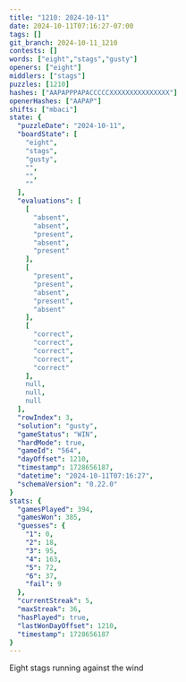 ```yaml
---
title: "1210: 2024-10-11"
date: 2024-10-11T07:16:27-07:00
tags: []
git_branch: 2024-10-11_1210
contests: []
words: ["eight","stags","gusty"]
openers: ["eight"]
middlers: ["stags"]
puzzles: [1210]
hashes: ["AAPAPPPAPACCCCCXXXXXXXXXXXXXXX"]
openerHashes: ["AAPAP"]
shifts: ["mbaci"]
state: {
  "puzzleDate": "2024-10-11",
  "boardState": [
    "eight",
    "stags",
    "gusty",
    "",
    "",
    ""
  ],
  "evaluations": [
    [
      "absent",
      "absent",
      "present",
      "absent",
      "present"
    ],
    [
      "present",
      "present",
      "absent",
      "present",
      "absent"
    ],
    [
      "correct",
      "correct",
      "correct",
      "correct",
      "correct"
    ],
    null,
    null,
    null
  ],
  "rowIndex": 3,
  "solution": "gusty",
  "gameStatus": "WIN",
  "hardMode": true,
  "gameId": "564",
  "dayOffset": 1210,
  "timestamp": 1728656187,
  "datetime": "2024-10-11T07:16:27",
  "schemaVersion": "0.22.0"
}
stats: {
  "gamesPlayed": 394,
  "gamesWon": 385,
  "guesses": {
    "1": 0,
    "2": 18,
    "3": 95,
    "4": 163,
    "5": 72,
    "6": 37,
    "fail": 9
  },
  "currentStreak": 5,
  "maxStreak": 36,
  "hasPlayed": true,
  "lastWonDayOffset": 1210,
  "timestamp": 1728656187
}
---
```

<!-- more -->
Eight stags running against the wind
